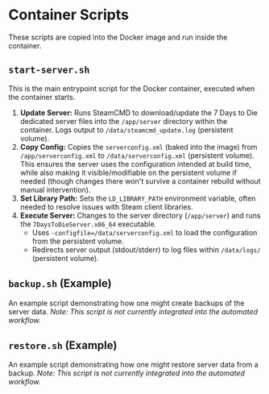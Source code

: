 # Container Scripts

These scripts are copied into the Docker image and run inside the container.

## `start-server.sh`

This is the main entrypoint script for the Docker container, executed when the container starts.

1.  **Update Server:** Runs SteamCMD to download/update the 7 Days to Die dedicated server files into the `/app/server` directory within the container. Logs output to `/data/steamcmd_update.log` (persistent volume).
2.  **Copy Config:** Copies the `serverconfig.xml` (baked into the image) from `/app/serverconfig.xml` to `/data/serverconfig.xml` (persistent volume). This ensures the server uses the configuration intended at build time, while also making it visible/modifiable on the persistent volume if needed (though changes there won't survive a container rebuild without manual intervention).
3.  **Set Library Path:** Sets the `LD_LIBRARY_PATH` environment variable, often needed to resolve issues with Steam client libraries.
4.  **Execute Server:** Changes to the server directory (`/app/server`) and runs the `7DaysToDieServer.x86_64` executable.
    *   Uses `-configfile=/data/serverconfig.xml` to load the configuration from the persistent volume.
    *   Redirects server output (stdout/stderr) to log files within `/data/logs/` (persistent volume).

## `backup.sh` (Example)

An example script demonstrating how one might create backups of the server data. *Note: This script is not currently integrated into the automated workflow.*

## `restore.sh` (Example)

An example script demonstrating how one might restore server data from a backup. *Note: This script is not currently integrated into the automated workflow.*
